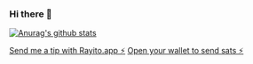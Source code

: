 ### Hi there 👋

[![Anurag's github stats](https://github-readme-stats.vercel.app/api?username=nicosaporiti&&theme=tokyonight)](https://github.com/anuraghazra/github-readme-stats)

[Send me a tip with Rayito.app ⚡](https://rayito.app/nicolas.saporiti)
[Open your wallet to send sats ⚡](lightning:nicolas.saporiti@rayito.app)

<!--
**nicosaporiti/nicosaporiti** is a ✨ _special_ ✨ repository because its `README.md` (this file) appears on your GitHub profile.

Here are some ideas to get you started:

- 🔭 I’m currently working on ...
- 🌱 I’m currently learning ...
- 👯 I’m looking to collaborate on ...
- 🤔 I’m looking for help with ...
- 💬 Ask me about ...
- 📫 How to reach me: ...
- 😄 Pronouns: ...
- ⚡ Fun fact: ...
-->
